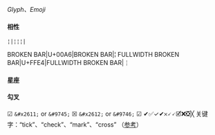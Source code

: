 *Glyph、Emoji*
#### 相性
`¦|¦¦¦|`

BROKEN BAR|U+00A6|BROKEN BAR|¦
FULLWIDTH BROKEN BAR|U+FFE4|FULLWIDTH BROKEN BAR|￤

#### 星座


#### 勾叉
☑ `&#x2611;` or `&#9745;`
☒ `&#x2612;` or `&#9746;`
☑ ✔✅✓✔𐄂🗸🗸🗹❌❎╳
关键字：“tick”、“check”、“mark”、“cross”
（[参考](https://meta.stackexchange.com/questions/314520/markdown-for-ticks-and-crosses)）
